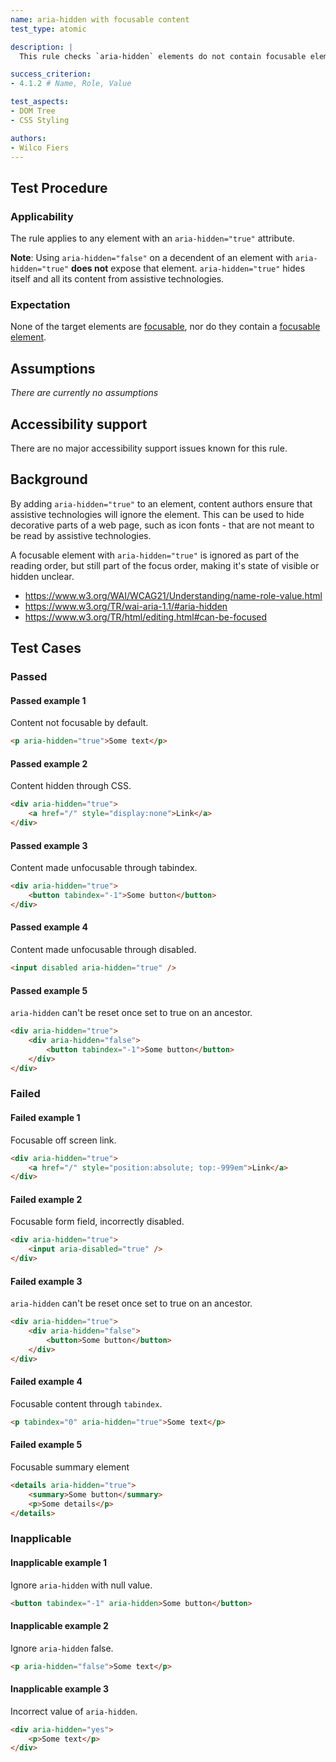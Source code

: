```yaml
---
name: aria-hidden with focusable content
test_type: atomic

description: |
  This rule checks `aria-hidden` elements do not contain focusable elements

success_criterion:
- 4.1.2 # Name, Role, Value

test_aspects:
- DOM Tree
- CSS Styling

authors:
- Wilco Fiers
---
```


## Test Procedure

### Applicability

The rule applies to any element with an `aria-hidden="true"` attribute.

**Note**: Using `aria-hidden="false"` on a decendent of an element with `aria-hidden="true"` **does not** expose that element. `aria-hidden="true"` hides itself and all its content from assistive technologies.

### Expectation

None of the target elements are [focusable](#focusable), nor do they contain a [focusable element](#focusable).

## Assumptions

*There are currently no assumptions*

## Accessibility support

There are no major accessibility support issues known for this rule.

## Background

By adding `aria-hidden="true"` to an element, content authors ensure that assistive technologies will ignore the element. This can be used to hide decorative parts of a web page, such as icon fonts - that are not meant to be read by assistive technologies.

A focusable element with `aria-hidden="true"` is ignored as part of the reading order, but still part of the focus order, making it's state of visible or hidden unclear.

- https://www.w3.org/WAI/WCAG21/Understanding/name-role-value.html
- https://www.w3.org/TR/wai-aria-1.1/#aria-hidden
- https://www.w3.org/TR/html/editing.html#can-be-focused

## Test Cases

### Passed

#### Passed example 1

Content not focusable by default.

```html
<p aria-hidden="true">Some text</p>
```

#### Passed example 2

Content hidden through CSS.

```html
<div aria-hidden="true">
	<a href="/" style="display:none">Link</a>
</div>
```

#### Passed example 3

Content made unfocusable through tabindex.

```html
<div aria-hidden="true">
	<button tabindex="-1">Some button</button>
</div>
```

#### Passed example 4

Content made unfocusable through disabled.

```html
<input disabled aria-hidden="true" />
```

#### Passed example 5

`aria-hidden` can't be reset once set to true on an ancestor.

```html
<div aria-hidden="true">
    <div aria-hidden="false">
        <button tabindex="-1">Some button</button>
    </div>
</div>
```

### Failed

#### Failed example 1

Focusable off screen link.

```html
<div aria-hidden="true">
	<a href="/" style="position:absolute; top:-999em">Link</a>
</div>
```

#### Failed example 2

Focusable form field, incorrectly disabled.

```html
<div aria-hidden="true">
	<input aria-disabled="true" />
</div>
```

#### Failed example 3

`aria-hidden` can't be reset once set to true on an ancestor.

```html	
<div aria-hidden="true">
    <div aria-hidden="false">
        <button>Some button</button>
    </div>
</div>
```

#### Failed example 4

Focusable content through `tabindex`.

```html
<p tabindex="0" aria-hidden="true">Some text</p>
```

#### Failed example 5

Focusable summary element

```html
<details aria-hidden="true">
    <summary>Some button</summary>
    <p>Some details</p>
</details>
```

### Inapplicable

#### Inapplicable example 1

Ignore `aria-hidden` with null value.

```html
<button tabindex="-1" aria-hidden>Some button</button>
```

#### Inapplicable example 2

Ignore `aria-hidden` false.

```html
<p aria-hidden="false">Some text</p>
```

#### Inapplicable example 3

Incorrect value of `aria-hidden`.

```html
<div aria-hidden="yes">
	<p>Some text</p>
</div>
```
